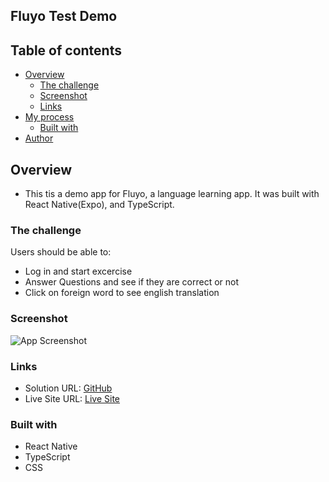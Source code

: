 ## Fluyo Test Demo

## Table of contents

- [Overview](#overview)
  - [The challenge](#the-challenge)
  - [Screenshot](#screenshot)
  - [Links](#links)
- [My process](#my-process)
  - [Built with](#built-with)
- [Author](#author)

## Overview

- This tis a demo app for Fluyo, a language learning app. It was built with React Native(Expo), and TypeScript.

### The challenge

Users should be able to:

- Log in and start excercise
- Answer Questions and see if they are correct or not
- Click on foreign word to see english translation

### Screenshot

![App Screenshot](../src/assets/correct-screenshot.jpg)

### Links

- Solution URL: [GitHub](https://github.com/mikenjuki/Base-apparel-landing-page)
- Live Site URL: [Live Site](https://mikenjuki.github.io/Base-apparel-landing-page/)

### Built with

- React Native
- TypeScript
- CSS
